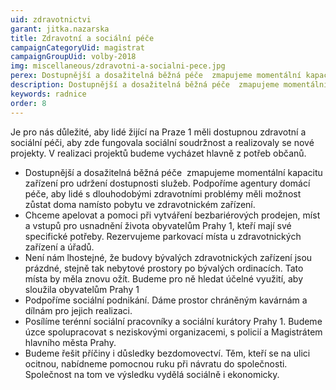 ```yaml
---
uid: zdravotnictvi
garant: jitka.nazarska
title: Zdravotní a sociální péče
campaignCategoryUid: magistrat
campaignGroupUid: volby-2018
img: miscellaneous/zdravotni-a-socialni-pece.jpg
perex: Dostupnější a dosažitelná běžná péče ­ zmapujeme momentální kapacitu zařízení pro udržení dostupnosti služeb. Podpoříme agentury domácí péče. Budeme apelovat a pomoci při vytváření bezbariérových prodejen, míst a vstupů pro usnadnění života obyvatelům Prahy 1. Podpoříme sociální podnikání. Dáme prostor chráněným kavárnám a dílnám pro jejich realizaci. Posílíme terénní sociální pracovníky a sociální kurátory Prahy 1. Budeme úzce spolupracovat s neziskovými organizacemi, s policií a Magistrátem hlavního města Prahy. Budeme řešit příčiny i důsledky bezdomovectví. Těm, kteří se na ulici ocitnou, nabídneme pomocnou ruku.
description: Dostupnější a dosažitelná běžná péče ­ zmapujeme momentální kapacitu zařízení pro udržení dostupnosti služeb. Podpoříme agentury domácí péče. Budeme apelovat a pomoci při vytváření bezbariérových prodejen, míst a vstupů pro usnadnění života obyvatelům Prahy 1. Podpoříme sociální podnikání. Dáme prostor chráněným kavárnám a dílnám pro jejich realizaci. Posílíme terénní sociální pracovníky a sociální kurátory Prahy 1. Budeme úzce spolupracovat s neziskovými organizacemi, s policií a Magistrátem hlavního města Prahy. Budeme řešit příčiny i důsledky bezdomovectví. Těm, kteří se na ulici ocitnou, nabídneme pomocnou ruku.
keywords: radnice
order: 8
---
```


Je pro nás důležité, aby lidé žijící na Praze 1 měli dostupnou zdravotní a sociální péči, aby zde fungovala sociální soudržnost a realizovaly se nové projekty. V realizaci projektů budeme vycházet hlavně z potřeb občanů.

- Dostupnější a dosažitelná běžná péče ­ zmapujeme momentální kapacitu zařízení pro udržení dostupnosti služeb. Podpoříme agentury domácí péče, aby lidé s dlouhodobými zdravotními problémy měli možnost zůstat doma namísto pobytu ve zdravotnickém zařízení.
- Chceme apelovat a pomoci při vytváření bezbariérových prodejen, míst a vstupů pro usnadnění života obyvatelům Prahy 1, kteří mají své specifické potřeby. Rezervujeme parkovací místa u zdravotnických zařízení a úřadů.
- Není nám lhostejné, že budovy bývalých zdravotnických zařízení jsou prázdné, stejně tak nebytové prostory po bývalých ordinacích. Tato místa by měla znovu ožít. Budeme pro ně hledat účelné využití, aby sloužila obyvatelům Prahy 1
- Podpoříme sociální podnikání. Dáme prostor chráněným kavárnám a dílnám pro jejich realizaci.
- Posílíme terénní sociální pracovníky a sociální kurátory Prahy 1. Budeme úzce spolupracovat s neziskovými organizacemi, s policií a Magistrátem hlavního města Prahy.
- Budeme řešit příčiny i důsledky bezdomovectví. Těm, kteří se na ulici ocitnou, nabídneme pomocnou ruku při návratu do společnosti. Společnost na tom ve výsledku vydělá sociálně i ekonomicky.